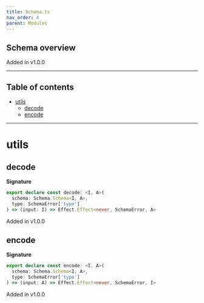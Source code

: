 ```yaml
---
title: Schema.ts
nav_order: 4
parent: Modules
---
```


## Schema overview

Added in v1.0.0

---

<h2 class="text-delta">Table of contents</h2>

- [utils](#utils)
  - [decode](#decode)
  - [encode](#encode)

---

# utils

## decode

**Signature**

```ts
export declare const decode: <I, A>(
  schema: Schema.Schema<I, A>,
  type: SchemaError['type']
) => (input: I) => Effect.Effect<never, SchemaError, A>
```

Added in v1.0.0

## encode

**Signature**

```ts
export declare const encode: <I, A>(
  schema: Schema.Schema<I, A>,
  type: SchemaError['type']
) => (input: A) => Effect.Effect<never, SchemaError, I>
```

Added in v1.0.0

